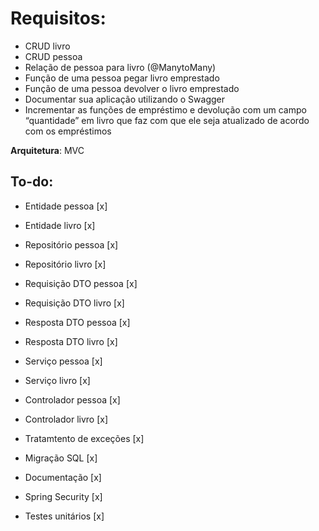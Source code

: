 # Requisitos:

- CRUD livro
- CRUD pessoa
- Relação de pessoa para livro (@ManytoMany)
- Função de uma pessoa pegar livro emprestado
- Função de uma pessoa devolver o livro emprestado
- Documentar sua aplicação utilizando o Swagger
- Incrementar as funções de empréstimo e devolução com um campo “quantidade” em livro que faz com que ele seja atualizado de acordo com os empréstimos


**Arquitetura**: MVC

## To-do:

- Entidade pessoa [x]
- Entidade livro [x]

- Repositório pessoa [x]
- Repositório livro [x]

- Requisição DTO pessoa [x]
- Requisição DTO livro [x]

- Resposta DTO pessoa [x]
- Resposta DTO livro [x]

- Serviço pessoa [x]
- Serviço livro [x]

- Controlador pessoa [x]
- Controlador livro [x]

- Tratamtento de exceções [x]

- Migração SQL [x]

- Documentação [x]

- Spring Security [x]

- Testes unitários [x]
